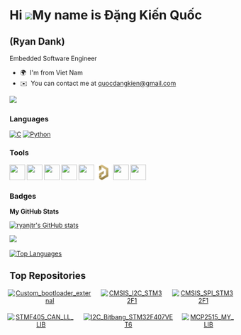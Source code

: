 Hi ![](https://user-images.githubusercontent.com/18350557/176309783-0785949b-9127-417c-8b55-ab5a4333674e.gif)My name is Đặng Kiến Quốc
======================================================================================================================================

(Ryan Dank)
-----------

Embedded Software Engineer

* 🌍  I'm from Viet Nam
* ✉️  You can contact me at [quocdangkien@gmail.com](mailto:quocdangkien@gmail.com)

<a href="https://www.github.com/ryanjtr" target="_blank" rel="noreferrer"><img
src="https://img.shields.io/github/followers/ryanjtr?logo=github&style=for-the-badge&color=0891b2&labelColor=1c1917" /></a>

### Languages

<p align="left">
<a href="https://docs.microsoft.com/en-us/cpp/?view=msvc-170" target="_blank" rel="noreferrer"><img src="https://raw.githubusercontent.com/danielcranney/readme-generator/main/public/icons/skills/c-colored.svg" width="36" height="36" alt="C" /></a>
<a href="https://www.python.org/" target="_blank" rel="noreferrer"><img src="https://raw.githubusercontent.com/danielcranney/readme-generator/main/public/icons/skills/python-colored.svg" width="36" height="36" alt="Python" /></a>
</p>

### Tools
<p><a target="_blank" >
<img src="https://img.icons8.com/?size=100&id=iFPHC1KfnoxC&format=png&color=000000"                                 width="35" height="35"/>
<img src="https://www.it.unlv.edu/sites/default/files/styles/250_width/public/sites/default/files/assets/software/logos/atmel_studio.png?itok=bO_6oTM6" width="35" height="35"/>
<img src="https://upload.wikimedia.org/wikipedia/en/5/5a/Proteus_Design_Suite_Atom_Logo.png"                            width="35" height="35"/>
<img src="https://user-images.githubusercontent.com/16562333/54928769-ba986300-4f14-11e9-91d7-ecc6640d1989.png"                         width="35" height="35"/> 
<img src="https://img.icons8.com/?size=100&id=52539&format=png&color=000000"                               width="35" height="35"/>
<img src="https://raw.githubusercontent.com/github/explore/7af95003139e68a3a54e382bb4f23a72836ef348/topics/altium-designer/altium-designer.png"                      width="35" height="35"/>
<img src="https://www.ema-eda.com/wp-content/uploads/2024/04/OrCAD-X-PCB_Editor-1.png"                                width="35" height="35"/>
<img src="https://raw.githubusercontent.com/danielcranney/readme-generator/main/public/icons/skills/photoshop-colored-dark.svg"                                width="35" height="35"/></a></p>



### Badges

<b>My GitHub Stats</b>

<a href="http://www.github.com/ryanjtr"><img src="https://github-readme-stats.vercel.app/api?username=ryanjtr&show_icons=true&hide=&count_private=true&title_color=0891b2&text_color=ffffff&icon_color=0891b2&bg_color=1c1917&hide_border=true&show_icons=true" alt="ryanjtr's GitHub stats" /></a>

<a href="http://www.github.com/ryanjtr"><img src="https://github-readme-streak-stats.herokuapp.com/?user=ryanjtr&stroke=ffffff&background=1c1917&ring=0891b2&fire=0891b2&currStreakNum=ffffff&currStreakLabel=0891b2&sideNums=ffffff&sideLabels=ffffff&dates=ffffff&hide_border=true" /></a>

<a href="https://github.com/ryanjtr" align="left"><img src="https://github-readme-stats.vercel.app/api/top-langs/?username=ryanjtr&langs_count=10&title_color=0891b2&text_color=ffffff&icon_color=0891b2&bg_color=1c1917&hide_border=true&locale=en&custom_title=Top%20%Languages" alt="Top Languages" /></a>

## Top Repositories

<!-- First Row: Three Repositories -->
<div align="center" style="display: flex; flex-wrap: nowrap; gap: 20px; justify-content: center;">
  <a href="https://github.com/ryanjtr/Custom_bootloader_external">
    <img width="30%" src="https://github-readme-stats.vercel.app/api/pin/?username=ryanjtr&repo=Custom_bootloader_external&title_color=0891b2&text_color=ffffff&icon_color=0891b2&bg_color=1c1917&hide_border=true&locale=en" alt="Custom_bootloader_external" />
  </a>

  <a href="https://github.com/ryanjtr/CMSIS_I2C_STM32F1">
    <img width="30%" src="https://github-readme-stats.vercel.app/api/pin/?username=ryanjtr&repo=CMSIS_I2C_STM32F1&title_color=0891b2&text_color=ffffff&icon_color=0891b2&bg_color=1c1917&hide_border=true&locale=en" alt="CMSIS_I2C_STM32F1" />
  </a>
  <a href="https://github.com/ryanjtr/CMSIS_SPI_STM32F1">
    <img width="30%" src="https://github-readme-stats.vercel.app/api/pin/?username=ryanjtr&repo=CMSIS_SPI_STM32F1&title_color=0891b2&text_color=ffffff&icon_color=0891b2&bg_color=1c1917&hide_border=true&locale=en" alt="CMSIS_SPI_STM32F1" />
  </a>
</div>

<!-- Second Row: One Repository -->
<div align="center" style="display: flex; flex-wrap: nowrap; gap: 20px; justify-content: center; margin-top: 20px;">

  <a href="https://github.com/ryanjtr/STMF405_CAN_LL_LIB">
    <img width="30%" src="https://github-readme-stats.vercel.app/api/pin/?username=ryanjtr&repo=STMF405_CAN_LL_LIB&title_color=0891b2&text_color=ffffff&icon_color=0891b2&bg_color=1c1917&hide_border=true&locale=en" alt="STMF405_CAN_LL_LIB" />
  </a>

  <a href="https://github.com/ryanjtr/I2C_Bitbang_STM32F407VET6">
    <img width="30%" src="https://github-readme-stats.vercel.app/api/pin/?username=ryanjtr&repo=I2C_Bitbang_STM32F407VET6&title_color=0891b2&text_color=ffffff&icon_color=0891b2&bg_color=1c1917&hide_border=true&locale=en" alt="I2C_Bitbang_STM32F407VET6" />
  </a>

  <a href="https://github.com/ryanjtr/MCP2515_MY_LIB">
    <img width="30%" src="https://github-readme-stats.vercel.app/api/pin/?username=ryanjtr&repo=MCP2515_MY_LIB&title_color=0891b2&text_color=ffffff&icon_color=0891b2&bg_color=1c1917&hide_border=true&locale=en" alt="MCP2515_MY_LIB" />
  </a>
</div>
